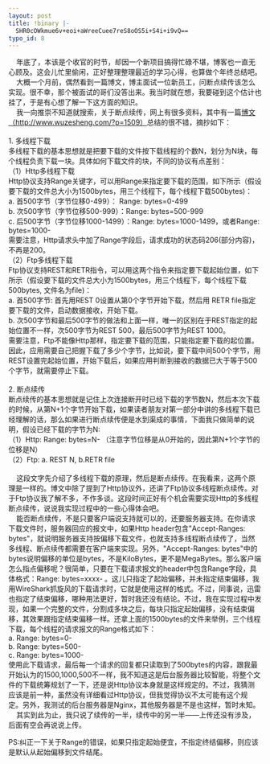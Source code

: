 ```yaml
---
layout: post
title: !binary |-
  SHR0cOWkmue6v+eoi+aWreeCuee7reS8oOS5i+S4i+i9vQ==
typo_id: 8
---
```

<p>
	&nbsp;&nbsp;&nbsp; 年底了，本该是个收官的时节，却因一个新项目搞得忙碌不堪，博客也一直无心顾及。这会儿忙里偷闲，正好整理整理最近的学习心得，也算做个年终总结吧。<br />
	&nbsp;&nbsp;&nbsp; 大概一个月前，偶然看到一篇博文，博主面试一位新员工，问断点续传该怎么实现。很不幸，那个被面试的哥们没答出来。我当时就在想，我要碰到这个估计也挂了，于是有心想了解一下这方面的知识。<br />
	&nbsp;&nbsp;&nbsp; 我一向推崇不知道就搜索，关于断点续传，网上有很多资料，其中有一篇<a href="http://www.wuzesheng.com/?p=1509">博文（http://www.wuzesheng.com/?p=1509）</a>总结的很不错，摘抄如下：<br />
	<br />
	1. 多线程下载<br />
	多线程下载的基本思想就是把要下载的文件按下载线程的个数N，划分为N块，每个线程负责下载一块。具体如何下载文件的块，不同的协议有点差别：<br />
	（1）Http多线程下载<br />
	Http协议支持Range关键字，可以用Range来指定要下载的范围，如下所示（假设要下载的文件总大小为1500bytes，用三个线程下，每个线程下载500bytes)：<br />
	a. 首500字节（字节位移0-499）： Range: bytes=0-499<br />
	b. 次500字节（字节位移500-999）：Range: bytes=500-999<br />
	c. 后500字节（字节位移1000-1499）：Range: bytes=1000-1499，或者Range: bytes=1000-<br />
	需要注意，Http请求头中加了Range字段后，请求成功的状态码206(部分内容)，不再是200。<br />
	（2）Ftp多线程下载<br />
	Ftp协议支持REST和RETR指令，可以用这两个指令来指定要下载起始位置，如下所示（假设要下载的文件总大小为1500bytes，用三个线程下，每个线程下载500bytes, 文件名为file)：<br />
	a. 首500字节: 首先用REST 0设置从第0个字节开始下载，然后用 RETR file指定要下载的文件，启动数据接收，开始下载。<br />
	b. 次500字节和最后500字节的做法和上面一样，唯一的区别在于REST指定的起始位置不一样，次500字节为REST 500，最后500字节为REST 1000。<br />
	需要注意，Ftp不能像Http那样，指定要下载的范围，只能指定要下载的起位置。因此，应用需要自己把握下载了多少个字节，比如说，要下载中间500个字节，用REST设置完起始位置，开始下载后，如果应用判断到接收的数据已大于等于500个字节，就需要停止下载。<br />
	<br />
	2. 断点续传<br />
	断点续传的基本思想就是记住上次连接断开时已经下载的字节数N，然后本次下载的时候，从第N+1个字节开始下载，如果读者朋友对第一部分中讲的多线程下载已经理解的话，那么如果进行断点续传便是水到渠成的事情，下面我只做简单的说明，假设已经下载的字节为N:<br />
	（1）Http: Range: bytes=N- （注意字节位移是从0开始的，因此第N+1个字节的位移是N）<br />
	（2）Ftp: a. REST N, b.RETR file<br />
	<br />
	&nbsp;&nbsp;&nbsp; 这段文字先介绍了多线程下载的原理，然后是断点续传。在我看来，这两个原理是一样的。博文中除了提到了Http协议外，还讲了Ftp协议多线程断点续传。对于Ftp协议我了解不多，不作多谈。这段时间正好有个机会需要实现Http的多线程断点续传，说说我实现过程中的一些心得体会吧。<br />
	&nbsp;&nbsp;&nbsp; 能否断点续传，不是只要客户端说支持就可以的，还要服务器支持。在你请求下载文件时，服务器回应的报文中，如果Http header包含&quot;Accept-Ranges: bytes&quot;，就说明服务器支持按偏移下载文件，也就支持多线程断点续传了，当然多线程、断点续传都需要在客户端来实现。另外，&quot;Accept-Ranges: bytes&quot;中的bytes说明偏移的单位是bytes，不是KiloBytes，更不是MegaBytes。那么客户端怎么指点偏移呢？很简单，只要在下载请求报文的header中包含Range字段，具体格式：Range: bytes=xxxx- 。这儿只指定了起始偏移，并未指定结束偏移，我用WireShark抓旋风的下载请求时，它就是使用这样的格式。不过，同事说，迅雷也指定了结束偏移，哪种用法更好，暂时我还没有结论。不过，我在实现过程中发现，如果一个完整的文件，分割成多块之后，每块只指定起始偏移，没有结束偏移，其效果跟指定结束偏移一样。还拿上面的1500bytes的文件来举例，三个线程下载，每个线程的请求报文的Range格式如下：<br />
	a. Range: bytes=0-<br />
	b. Range: bytes=500-<br />
	c. Range: bytes=1000-<br />
	使用此下载请求，最后每一个请求的回复都只读取到了500bytes的内容，跟我最开始认为的1500,1000,500不一样，我不知道这是后台服务器比较智能，将整个文件的下载统筹规划了一下，还是说Http协议本身就是这样规定的。不过，我猜测应该是前一种，虽然没有详细看过Http协议，但我觉得协议不太可能有这个规定。另外，我测试的后台服务器是Nginx，其他服务器是不是也这样，暂时未知。<br />
	&nbsp;&nbsp;&nbsp; 其实到此为止，我只说了续传的一半，续传中的另一半&mdash;&mdash;上传还没有涉及，后面有空会再说说上传。</p>
<p>
	PS:纠正一下关于Range的错误，如果只指定起始便宜，不指定终结偏移，则应该是默认从起始偏移到文件结尾。</p>
